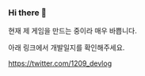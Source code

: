 ### Hi there 👋

현재 제 게임을 만드는 중이라 매우 바쁩니다.

아래 링크에서 개발일지를 확인해주세요.

https://twitter.com/1209_devlog

<!--
**adunStudio/adunstudio** is a ✨ _special_ ✨ repository because its `README.md` (this file) appears on your GitHub profile.

Here are some ideas to get you started:

- 🔭 I’m currently working on ...
- 🌱 I’m currently learning ...
- 👯 I’m looking to collaborate on ...
- 🤔 I’m looking for help with ...
- 💬 Ask me about ...
- 📫 How to reach me: ...
- 😄 Pronouns: ...
- ⚡ Fun fact: ...
-->
